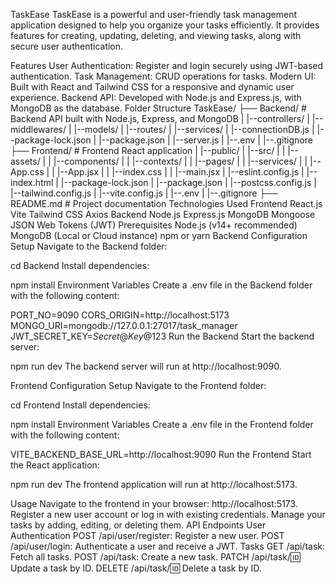 TaskEase
TaskEase is a powerful and user-friendly task management application designed to help you organize your tasks efficiently. It provides features for creating, updating, deleting, and viewing tasks, along with secure user authentication.

Features
User Authentication: Register and login securely using JWT-based authentication.
Task Management: CRUD operations for tasks.
Modern UI: Built with React and Tailwind CSS for a responsive and dynamic user experience.
Backend API: Developed with Node.js and Express.js, with MongoDB as the database.
Folder Structure
TaskEase/
├── Backend/         # Backend API built with Node.js, Express, and MongoDB
|   |--controllers/
|   |--middlewares/
|   |--models/
|   |--routes/
|   |--services/
|   |--connectionDB.js
|   |--package-lock.json
|   |--package.json
|   |--server.js
|   |--.env
|   |--.gitignore
├── Frontend/        # Frontend React application
|    |--public/
|    |--src/
|    |    |--assets/
|    |    |--components/
|    |    |--contexts/
|    |    |--pages/
|    |    |--services/
|    |    |--App.css
|    |    |--App.jsx
|    |    |--index.css
|    |    |--main.jsx
|    |--eslint.config.js
|    |--index.html
|    |--package-lock.json
|    |--package.json
|    |--postcss.config.js
|    |--tailwind.config.js
|    |--vite.config.js
|    |--.env
|    |--.gitignore
├── README.md        # Project documentation
Technologies Used
Frontend
React.js
Vite
Tailwind CSS
Axios
Backend
Node.js
Express.js
MongoDB
Mongoose
JSON Web Tokens (JWT)
Prerequisites
Node.js (v14+ recommended)
MongoDB (Local or Cloud instance)
npm or yarn
Backend Configuration
Setup
Navigate to the Backend folder:

cd Backend
Install dependencies:

npm install
Environment Variables
Create a .env file in the Backend folder with the following content:

PORT_NO=9090
CORS_ORIGIN=http://localhost:5173
MONGO_URI=mongodb://127.0.0.1:27017/task_manager
JWT_SECRET_KEY=$Secret@Key@123$
Run the Backend
Start the backend server:

npm run dev
The backend server will run at http://localhost:9090.

Frontend Configuration
Setup
Navigate to the Frontend folder:

cd Frontend
Install dependencies:

npm install
Environment Variables
Create a .env file in the Frontend folder with the following content:

VITE_BACKEND_BASE_URL=http://localhost:9090
Run the Frontend
Start the React application:

npm run dev
The frontend application will run at http://localhost:5173.

Usage
Navigate to the frontend in your browser: http://localhost:5173.
Register a new user account or log in with existing credentials.
Manage your tasks by adding, editing, or deleting them.
API Endpoints
User Authentication
POST /api/user/register: Register a new user.
POST /api/user/login: Authenticate a user and receive a JWT.
Tasks
GET /api/task: Fetch all tasks.
POST /api/task: Create a new task.
PATCH /api/task/:id: Update a task by ID.
DELETE /api/task/:id: Delete a task by ID.
